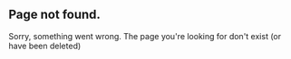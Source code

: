 ## Page not found.
Sorry, something went wrong. The page you're looking for don't exist (or have been deleted)
